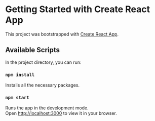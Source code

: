 # Getting Started with Create React App

This project was bootstrapped with [Create React App](https://github.com/facebook/create-react-app).

## Available Scripts

In the project directory, you can run:

### `npm install`

Installs all the necessary packages.

### `npm start`

Runs the app in the development mode.\
Open [http://localhost:3000](http://localhost:3000) to view it in your browser.
